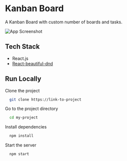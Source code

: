 
# Kanban Board

A Kanban Board with custom number of boards and tasks.


![App Screenshot](https://via.placeholder.com/468x300?text=App+Screenshot+Here)


## Tech Stack

- React.js
- [React-beautiful-dnd](https://www.npmjs.com/package/react-beautiful-dnd)


## Run Locally

Clone the project

```bash
  git clone https://link-to-project
```

Go to the project directory

```bash
  cd my-project
```

Install dependencies

```bash
  npm install
```

Start the server

```bash
  npm start
```

